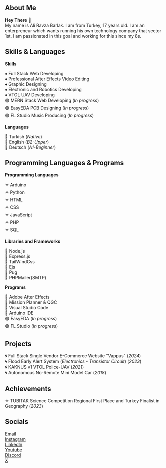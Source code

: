 ## About Me

**Hey There** 👋  
My name is Ali Ravza Barlak. I am from Turkey, 17 years old. I am an enterpreneur which wants running his own technology company that sector 1st. I am passionated in this goal and working for this since my 8s.

 ## Skills & Languages

 **Skills**  
 
 ♦ Full Stack Web Developing  
 ♦ Professional After Effects Video Editing  
 ♦ Graphic Designing  
 ♦ Electronic and Robotics Developing  
 ♦ VTOL UAV Developing  
 🟢 MERN Stack Web Developing (*In progress*)  
 🟢 EasyEDA PCB Designing (*In progress*)  
 🟢 FL Studio Music Producing (*In progress*)  

 **Languages**  
 
 💠 Turkish (*Native*)  
 💠 English (*B2-Upper*)  
 💠 Deutsch (*A1-Beginner*)  

## Programming Languages & Programs  

**Programming Languages**  

✴️ Arduino  
✴️ Python  
✴️ HTML  
✴️ CSS  
✴️ JavaScript  
✴️ PHP  
✴️ SQL  

**Libraries and Frameworks**  

🔷 Node.js  
🔷 Express.js  
🔷 TailWindCss  
🔷 Ejs  
🔷 Pug  
🔷 PHPMailer(SMTP)  

**Programs**

🔘 Adobe After Effects  
🔘 Mission Planner & QGC  
🔘 Visual Studio Code  
🔘 Arduino IDE  
🟢 EasyEDA (*In progress*)  
🟢 FL Studio (*In progress*)  


## Projects

🌀 Full Stack Single Vendor E-Commerce Website "Vappus" (*2024*)  
🌀 Flood Early Alert System (*Electronics - Transistor Circuit*) (*2023*)  
🌀 KAKNUS v1 VTOL Police-UAV (*2021*)  
🌀 Autonomous No-Remote Mini Model Car (*2018*)  


## Achievements

⚜️ TUBITAK Science Competition Regional First Place and Turkey Finalist in Geography (*2023*)  


## Socials

[Email](mailto:alrbbusiness@gmail.com)  
[Instagram](https://www.instagram.com/alirbarlak/)  
[Linkedln](https://linkedln.com)  
[Youtube](https://youtube.com/c/xsono)  
[Discord](https://discord.com/invite/pSkUqyYt)  
[X](https://x.com)  
















